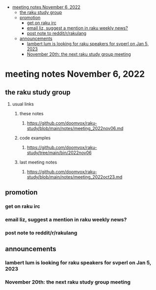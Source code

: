 - [meeting notes November 6, 2022](#org97378cb)
  - [the raku study group](#org93137d0)
  - [promotion](#org2fa4322)
    - [get on raku irc](#orgee2e748)
    - [email liz, suggest a mention in raku weekly news?](#org20a7b34)
    - [post note to reddit/r/rakulang](#orgab6ee83)
  - [announcements](#org0e6c032)
    - [lambert lum is looking for raku speakers for svperl on Jan 5, 2023](#orgf38ba1e)
    - [November 20th: the next raku study group meeting](#org8cef07d)


<a id="org97378cb"></a>

# meeting notes November 6, 2022


<a id="org93137d0"></a>

## the raku study group

1.  usual links

    1.  these notes
    
        1.  <https://github.com/doomvox/raku-study/blob/main/notes/meeting_2022nov06.md>
    
    2.  code examples
    
        1.  <https://github.com/doomvox/raku-study/tree/main/bin/2022nov06>
    
    3.  last meeting notes
    
        1.  <https://github.com/doomvox/raku-study/blob/main/notes/meeting_2022oct23.md>


<a id="org2fa4322"></a>

## promotion


<a id="orgee2e748"></a>

### get on raku irc


<a id="org20a7b34"></a>

### email liz, suggest a mention in raku weekly news?


<a id="orgab6ee83"></a>

### post note to reddit/r/rakulang


<a id="org0e6c032"></a>

## announcements


<a id="orgf38ba1e"></a>

### lambert lum is looking for raku speakers for svperl on Jan 5, 2023


<a id="org8cef07d"></a>

### November 20th: the next raku study group meeting
